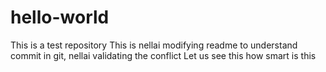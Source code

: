 # hello-world
This is a test repository
This is nellai modifying readme to understand commit in git, nellai validating the conflict
Let us see this how smart is this 
